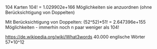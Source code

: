 104 Karten
104! = 1.029902e+166
Möglichkeiten sie anzuordnen (ohne Berücksichtigung von Doppelten)

Mit Berücksichtigung von Doppelten:
(52^52)*51! = 2.647396e+155 Möglichkeiten - immerhin noch n paar weniger als 104!

https://de.wikipedia.org/wiki/What3words 40.000 englische Wörter
57*10^12